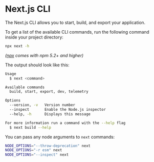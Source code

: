 # Next.js CLI

The Next.js CLI allows you to start, build, and export your application.

To get a list of the available CLI commands, run the following command inside your project directory:

```bash
npx next -h
```

_([npx](https://medium.com/@maybekatz/introducing-npx-an-npm-package-runner-55f7d4bd282b) comes with npm 5.2+ and higher)_

The output should look like this:

```bash
Usage
  $ next <command>

Available commands
  build, start, export, dev, telemetry

Options
  --version, -v   Version number
  --inspect       Enable the Node.js inspector
  --help, -h      Displays this message

For more information run a command with the --help flag
  $ next build --help
```

You can pass any node arguments to `next` commands:

```bash
NODE_OPTIONS="--throw-deprecation" next
NODE_OPTIONS="-r esm" next
NODE_OPTIONS="--inspect" next
```
